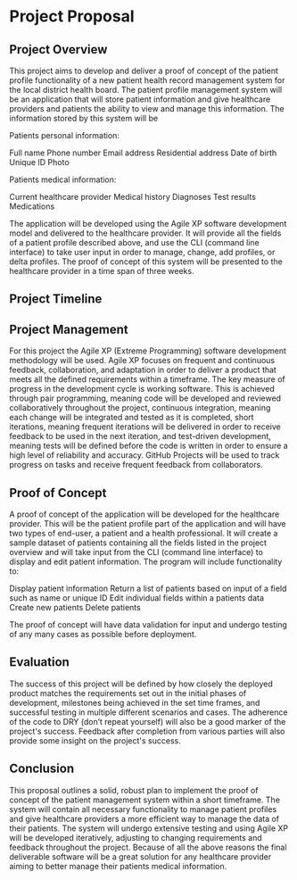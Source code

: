 # Project Proposal

## Project Overview

This project aims to develop and deliver a proof of concept of the patient profile functionality of a new patient health record management system for the local district health board. The patient profile management system will be an application that will store patient information and give healthcare providers and patients the ability to view and manage this information. The information stored by this system will be

Patients personal information:

Full name
Phone number
Email address
Residential address
Date of birth
Unique ID
Photo

Patients medical information:

Current healthcare provider
Medical history
Diagnoses
Test results
Medications

The application will be developed using the Agile XP software development model and delivered to the healthcare provider. It will provide all the fields of a patient profile described above, and use the CLI (command line interface) to take user input in order to manage, change, add profiles, or delta profiles. The proof of concept of this system will be presented to the healthcare provider in a time span of three weeks.

## Project Timeline



## Project Management

For this project the Agile XP (Extreme Programming) software development methodology will be used. Agile XP focuses on frequent and continuous feedback, collaboration, and adaptation in order to deliver a product that meets all the defined requirements within a timeframe. The key measure of progress in the development cycle is working software. This is achieved through pair programming, meaning code will be developed and reviewed collaboratively throughout the project, continuous integration, meaning each change will be integrated and tested as it is completed, short iterations, meaning frequent iterations will be delivered in order to receive feedback to be used in the next iteration, and test-driven development, meaning tests will be defined before the code is written in order to ensure a high level of reliability and accuracy. GitHub Projects will be used to track progress on tasks and receive frequent feedback from collaborators.


## Proof of Concept

A proof of concept of the application will be developed for the healthcare provider. This will be the patient profile part of the application and will have two types of end-user, a patient and a health professional. It will create a sample dataset of patients containing all the fields listed in the project overview and will take input from the CLI (command line interface) to display and edit patient information. The program will include functionality to:

Display patient information
Return a list of patients based on input of a field such as name or unique ID
Edit individual fields within a patients data
Create new patients
Delete patients

The proof of concept will have data validation for input and undergo testing of any many cases as possible before deployment.

## Evaluation

The success of this project will be defined by how closely the deployed product matches the requirements set out in the initial phases of development, milestones being achieved in the set time frames, and successful testing in multiple different scenarios and cases. The adherence of the code to DRY (don’t repeat yourself) will also be a good marker of the project's success. Feedback after completion from various parties will also provide some insight on the project's success.

## Conclusion

This proposal outlines a solid, robust plan to implement the proof of concept of the patient management system within a short timeframe. The system will contain all necessary functionality to manage patient profiles and give healthcare providers a more efficient way to manage the data of their patients. The system will undergo extensive testing and using Agile XP will be developed iteratively, adjusting to changing requirements and feedback throughout the project. Because of all the above reasons the final deliverable software will be a great solution for any healthcare provider aiming to better manage their patients medical information.